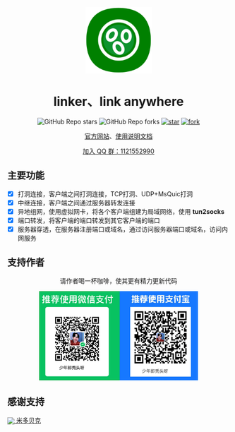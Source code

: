
<!--
 * @Author: snltty
 * @Date: 2021-08-22 14:09:03
 * @LastEditors: snltty
 * @LastEditTime: 2022-11-21 16:36:26
 * @version: v1.0.0
 * @Descripttion: 功能说明
 * @FilePath: \client.service.ui.webd:\desktop\linker\README.md
-->
<div align="center">
<p><img src="./readme/logo.png" height="150"></p> 

# linker、link anywhere

![GitHub Repo stars](https://img.shields.io/github/stars/snltty/linker?style=social)
![GitHub Repo forks](https://img.shields.io/github/forks/snltty/linker?style=social)
[![star](https://gitee.com/snltty/linker/badge/star.svg?theme=dark)](https://gitee.com/snltty/linker/stargazers)
[![fork](https://gitee.com/snltty/linker/badge/fork.svg?theme=dark)](https://gitee.com/snltty/linker/members)

<a href="https://linker.snltty.com">官方网站</a>、<a href="https://linker-doc.snltty.com">使用说明文档</a>

<a href="https://jq.qq.com/?_wv=1027&k=ucoIVfz4" target="_blank">加入 QQ 群：1121552990</a>

</div>

## 主要功能

- [x] 打洞连接，客户端之间打洞连接，TCP打洞、UDP+MsQuic打洞
- [x] 中继连接，客户端之间通过服务器转发连接
- [x] 异地组网，使用虚拟网卡，将各个客户端组建为局域网络，使用 **tun2socks**
- [x] 端口转发，将客户端的端口转发到其它客户端的端口
- [x] 服务器穿透，在服务器注册端口或域名，通过访问服务器端口或域名，访问内网服务 

## 支持作者

<div align="center">
请作者喝一杯咖啡，使其更有精力更新代码
<p><img src="./readme/qr.jpg" width="360"></p> 
</div>

## 感谢支持 

<a href="https://mi-d.cn" target="_blank">
<img src="https://mi-d.cn/wp-content/uploads/2021/12/cropped-1639494965-网站LOGO无字.png" width="40" style="vertical-align: middle;"> 米多贝克</a>


